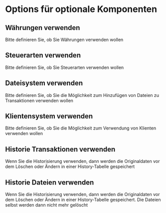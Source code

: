 # Options für optionale Komponenten

## Währungen verwenden

Bitte definieren Sie, ob Sie Währungen verwenden wollen

## Steuerarten verwenden

Bitte definieren Sie, ob Sie Steuerarten verwenden wollen

## Dateisystem verwenden

Bitte definieren Sie, ob Sie die Möglichkeit zum Hinzufügen von Dateien zu Transaktionen verwenden wollen

## Klientensystem verwenden

Bitte definieren Sie, ob Sie die Möglichkeit zum Verwendung von Klienten verwenden wollen

## Historie Transaktionen verwenden

Wenn Sie die Historisierung verwenden, dann werden die Originaldaten vor dem Löschen oder Ändern in einer History-Tabelle gespeichert

## Historie Dateien verwenden

Wenn Sie die Historisierung verwenden, dann werden die Originaldaten vor dem Löschen oder Ändern in einer History-Tabelle gespeichert. Die Dateien selbst werden dann nicht mehr gelöscht

